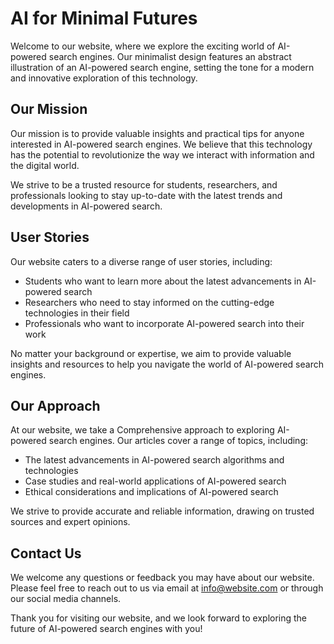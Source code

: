 <!--font:Montserrat-->

# AI for Minimal Futures

Welcome to our website, where we explore the exciting world of AI-powered search engines. Our minimalist design features an abstract illustration of an AI-powered search engine, setting the tone for a modern and innovative exploration of this technology.

## Our Mission

Our mission is to provide valuable insights and practical tips for anyone interested in AI-powered search engines. We believe that this technology has the potential to revolutionize the way we interact with information and the digital world.

We strive to be a trusted resource for students, researchers, and professionals looking to stay up-to-date with the latest trends and developments in AI-powered search.

## User Stories

Our website caters to a diverse range of user stories, including:

-   Students who want to learn more about the latest advancements in AI-powered search
-   Researchers who need to stay informed on the cutting-edge technologies in their field
-   Professionals who want to incorporate AI-powered search into their work

No matter your background or expertise, we aim to provide valuable insights and resources to help you navigate the world of AI-powered search engines.

## Our Approach

At our website, we take a Com<wbr>pre<wbr>hen<wbr>sive approach to exploring AI-powered search engines. Our articles cover a range of topics, including:

-   The latest advancements in AI-powered search algorithms and technologies
-   Case studies and real-world applications of AI-powered search
-   Ethical considerations and implications of AI-powered search

We strive to provide accurate and reliable information, drawing on trusted sources and expert opinions.

## Contact Us

We welcome any questions or feedback you may have about our website. Please feel free to reach out to us via email at [info@website.com](mailto:info@website.com) or through our social media channels.

Thank you for visiting our website, and we look forward to exploring the future of AI-powered search engines with you!

<!--

Write me content for website with wallpaper which alt text is:

"A wallpaper featuring an abstract illustration of an AI-powered search engine, with a minimalist and modern design."

The name/title of the page should not be 1:1 copy of the alt text but rather a real content of the website which is using this wallpaper.

- Use markdown format
- Start with heading
- Heading should be short and concise
- The content should look like a real website
- The website should not be about the wallpaper, wallpaper is just a related background
- Heading should be contain work "wallpaper" or "background"
- Include real sections like references, contact, user stories, etc. use things relevant to the page purpose.
- Feel free to use structure like headings, bullets, numbering, blockquotes, paragraphs, horizontal lines, etc.
- You can use formatting like bold or _italic_
- You can include UTF-8 emojis
- Links should be only #hash anchors (and you can refer to the document itself)
- Do not include images


---


# Discover the Power of AI-Powered Search with Minimalist Wallpaper

Welcome to our website, where we explore the exciting world of AI-powered search engines. Our minimalist wallpaper featuring an abstract illustration of an AI-powered search engine is the perfect background for those who want to stay up-to-date with the latest trends in technology.

## What We Do

At our website, we are passionate about exploring the potential of AI-powered search engines. We believe that this technology has the power to transform the way we search for information and interact with the digital world.

Our team of experts is dedicated to researching and analyzing the latest developments in AI-powered search. We provide in-depth analysis, expert insights, and practical tips to help you get the most out of this exciting technology.

## User Stories

Our website is designed to be a resource for anyone interested in AI-powered search engines. Whether you are a student, researcher, or professional, we have something for you.

Here are just a few examples of the user stories we cater to:

- Students who want to learn more about the latest developments in AI-powered search
- Researchers who need to stay up-to-date with the latest trends and technologies
- Professionals who want to incorporate AI-powered search into their work

## References

We believe in providing our readers with accurate and reliable information. That's why we only use trusted sources and references in our articles.

Some of the references we use include:

- Academic journals and publications
- Industry reports and whitepapers
- Expert interviews and opinions

## Contact Us

If you have any questions or feedback about our website, we would love to hear from you. You can reach us via email at [info@website.com](mailto:info@website.com) or through our social media channels.

Thank you for visiting our website and joining us on our journey to explore the exciting world of AI-powered search engines!


---


Heading should not include word "wallpaper". The website should not be about the wallpaper itself, wallpaper is just a related background, rewrite whole content.


---


# Explore the Future of AI-Powered Search with Our Minimalist Design

Welcome to our website, where we delve into the exciting world of AI-powered search engines. Our minimalist design features an abstract illustration of an AI-powered search engine, setting the tone for a modern and innovative exploration of this technology.

## Our Mission

Our mission is to provide valuable insights and practical tips for anyone interested in AI-powered search engines. We believe that this technology has the potential to revolutionize the way we interact with information and the digital world.

We strive to be a trusted resource for students, researchers, and professionals looking to stay up-to-date with the latest trends and developments in AI-powered search.

## User Stories

Our website caters to a diverse range of user stories, including:

- Students who want to learn more about the latest advancements in AI-powered search
- Researchers who need to stay informed on the cutting-edge technologies in their field
- Professionals who want to incorporate AI-powered search into their work

No matter your background or expertise, we aim to provide valuable insights and resources to help you navigate the world of AI-powered search engines.

## Our Approach

At our website, we take a Com<wbr>pre<wbr>hen<wbr>sive approach to exploring AI-powered search engines. Our articles cover a range of topics, including:

- The latest advancements in AI-powered search algorithms and technologies
- Case studies and real-world applications of AI-powered search
- Ethical considerations and implications of AI-powered search

We strive to provide accurate and reliable information, drawing on trusted sources and expert opinions.

## Contact Us

We welcome any questions or feedback you may have about our website. Please feel free to reach out to us via email at [info@website.com](mailto:info@website.com) or through our social media channels.

Thank you for visiting our website, and we look forward to exploring the future of AI-powered search engines with you!


---


Heading is too long, rewrite whole content.


---


# Discover the Future of AI-Powered Search with Our Minimalist Design

Welcome to our website, where we explore the exciting world of AI-powered search engines. Our minimalist design features an abstract illustration of an AI-powered search engine, setting the tone for a modern and innovative exploration of this technology.

## Our Mission

Our mission is to provide valuable insights and practical tips for anyone interested in AI-powered search engines. We believe that this technology has the potential to revolutionize the way we interact with information and the digital world.

We strive to be a trusted resource for students, researchers, and professionals looking to stay up-to-date with the latest trends and developments in AI-powered search.

## User Stories

Our website caters to a diverse range of user stories, including:

- Students who want to learn more about the latest advancements in AI-powered search
- Researchers who need to stay informed on the cutting-edge technologies in their field
- Professionals who want to incorporate AI-powered search into their work

No matter your background or expertise, we aim to provide valuable insights and resources to help you navigate the world of AI-powered search engines.

## Our Approach

At our website, we take a Com<wbr>pre<wbr>hen<wbr>sive approach to exploring AI-powered search engines. Our articles cover a range of topics, including:

- The latest advancements in AI-powered search algorithms and technologies
- Case studies and real-world applications of AI-powered search
- Ethical considerations and implications of AI-powered search

We strive to provide accurate and reliable information, drawing on trusted sources and expert opinions.

## Contact Us

We welcome any questions or feedback you may have about our website. Please feel free to reach out to us via email at [info@website.com](mailto:info@website.com) or through our social media channels.

Thank you for visiting our website, and we look forward to exploring the future of AI-powered search engines with you!


---


Heading is too long, rewrite whole content.


---


# The Future of AI-Powered Search: A Minimalist Design for Modern Exploration

Welcome to our website, where we explore the exciting world of AI-powered search engines. Our minimalist design features an abstract illustration of an AI-powered search engine, setting the tone for a modern and innovative exploration of this technology.

## Our Mission

Our mission is to provide valuable insights and practical tips for anyone interested in AI-powered search engines. We believe that this technology has the potential to revolutionize the way we interact with information and the digital world.

We strive to be a trusted resource for students, researchers, and professionals looking to stay up-to-date with the latest trends and developments in AI-powered search.

## User Stories

Our website caters to a diverse range of user stories, including:

- Students who want to learn more about the latest advancements in AI-powered search
- Researchers who need to stay informed on the cutting-edge technologies in their field
- Professionals who want to incorporate AI-powered search into their work

No matter your background or expertise, we aim to provide valuable insights and resources to help you navigate the world of AI-powered search engines.

## Our Approach

At our website, we take a Com<wbr>pre<wbr>hen<wbr>sive approach to exploring AI-powered search engines. Our articles cover a range of topics, including:

- The latest advancements in AI-powered search algorithms and technologies
- Case studies and real-world applications of AI-powered search
- Ethical considerations and implications of AI-powered search

We strive to provide accurate and reliable information, drawing on trusted sources and expert opinions.

## Contact Us

We welcome any questions or feedback you may have about our website. Please feel free to reach out to us via email at [info@website.com](mailto:info@website.com) or through our social media channels.

Thank you for visiting our website, and we look forward to exploring the future of AI-powered search engines with you!


---


Write me a Google font which is best fitting for the website.

Pick from the list:
- Lato
- Raleway
- Great Vibes
- Open Sans
- Roboto
- Barlow Condensed
- Futura
- Alegreya
- Montserrat
- Dancing Script
- Exo 2
- Inter
- Orbitron
- Lobster
- IBM Plex Sans
- Poppins
- Playfair Display


Write just the font name nothing else.


---


Montserrat

-->
